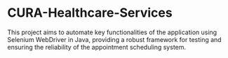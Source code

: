 # CURA-Healthcare-Services
This project aims to automate key functionalities of the application using Selenium WebDriver in Java, providing a robust framework for testing and ensuring the reliability of the appointment scheduling system.
